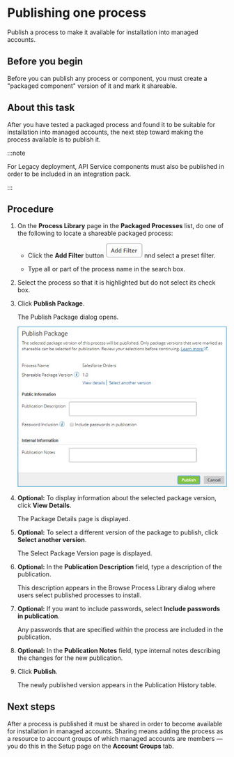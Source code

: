 # Publishing one process 

<head>
  <meta name="guidename" content="Integration"/>
  <meta name="context" content="GUID-8f615b9e-6cfb-4ad0-ab61-3bb868495a07"/>
</head>


Publish a process to make it available for installation into managed accounts.

## Before you begin

Before you can publish any process or component, you must create a "packaged component" version of it and mark it shareable.

## About this task

After you have tested a packaged process and found it to be suitable for installation into managed accounts, the next step toward making the process available is to publish it.

:::note

For Legacy deployment, API Service components must also be published in order to be included in an integration pack.

:::

## Procedure

1.  On the **Process Library** page in the **Packaged Processes** list, do one of the following to locate a shareable packaged process:

    -   Click the **Add Filter** button ![img-atm-Add_filter](../Images/img-atm-Add_filter_e3ea3e31-68f5-46f4-b975-4f37e3d3df53.jpg) nnd select a preset filter.

    -   Type all or part of the process name in the search box.

2.  Select the process so that it is highlighted but do not select its check box.

3.  Click **Publish Package**.

    The Publish Package dialog opens.

    ![Publish Process dialog](../Images/manage-db-publish-packaged-process_4833b9df-04fc-4fa5-afa8-10e097e658c6.jpg)

4. **Optional:**   To display information about the selected package version, click **View Details**.

    The Package Details page is displayed.

5. **Optional:**   To select a different version of the package to publish, click **Select another version**.

    The Select Package Version page is displayed.

6. **Optional:**   In the **Publication Description** field, type a description of the publication.

    This description appears in the Browse Process Library dialog where users select published processes to install.

7. **Optional:**  If you want to include passwords, select **Include passwords in publication**.

    Any passwords that are specified within the process are included in the publication.

8. **Optional:**  In the **Publication Notes** field, type internal notes describing the changes for the new publication.

9.  Click **Publish**.

    The newly published version appears in the Publication History table.

## Next steps

After a process is published it must be shared in order to become available for installation in managed accounts. Sharing means adding the process as a resource to account groups of which managed accounts are members — you do this in the Setup page on the **Account Groups** tab.